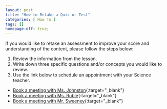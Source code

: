 ```yaml
---
layout: post
title: "How to Retake a Quiz or Test"
categories: [ How To ]
tags: []
homepage-off: true;
---
```


If you would like to retake an assessment to improve your score and understanding of the content, please follow the steps below:

1. Review the information from the lesson.
2. Write down three specific questions and/or concepts you would like to review.
3. Use the link below to schedule an appointment with your Science teacher.

* [Book a meeting with Ms. Johnston](https://emily-johnston.youcanbook.me){:target="_blank"}
* [Book a meeting with Ms. Ruble](http://larublemnca.youcanbook.me){:target="_blank"}
* [Book a meeting with Mr. Sweeney](https://jasweeney.youcanbook.me/){:target="_blank"}